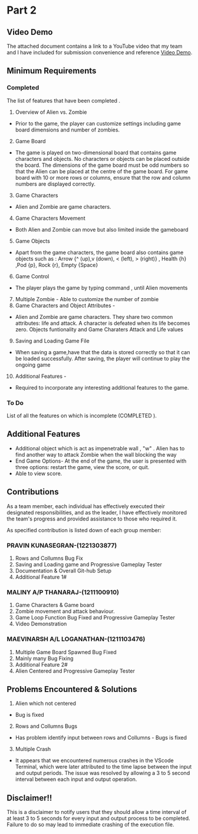 # Part 2

## Video Demo

The attached document contains a link to a YouTube video that my team and I have included for submission  convenience and reference  [Video Demo](https://www.youtube.com/watch?v=R4MmJJ8EAJw).

## Minimum Requirements

### Completed

The list of  features that have been completed .

1. Overview of Alien vs. Zombie 
- Prior to the game, the player can customize settings including game board dimensions and number of zombies.
2. Game Board 
- The game is played on two-dimensional board that contains game characters and objects. No characters or objects can be placed outside the board. The dimensions of the game board must be odd numbers   so that the Alien can be placed at the centre of the game board. For game board with 10 or more rows or columns, ensure that the row and column numbers are displayed correctly.
3. Game Characters 
- Alien and Zombie are game characters.
4. Game Characters Movement 
- Both Alien and Zombie can move but also limited inside the gameboard   
5. Game Objects 
- Apart from the game characters, the game board also contains game objects such as :
 Arrow {^ (up),v (down), < (left), > (right)} , Health {h} ,Pod {p}, Rock {r}, Empty  {Space} 
 6. Game Control 
 - The player plays the game by typing command , until Alien movements 
 7. Multiple Zombie - Able to customize the number of zombie  
 8. Game Characters and Object Attributes - 
 - Alien and Zombie are game characters. They share two common attributes: life and attack. A character is
defeated when its life becomes zero. Objects funtionality and Game Charaters Attack and Life values 
 9. Saving and Loading Game File 
 - When saving a game,have  that the data is stored correctly so that it can be loaded successfully. After saving, the player will continue to play the ongoing game
 10. Additional Features -
 - Required to incorporate any interesting additional features to the game.

### To Do

List of  all the features on which is incomplete  (COMPLETED ). 


## Additional Features

- Additional object which is act as impenetrable wall , "w" . Alien has to find another way to attack Zombie when the wall blocking the way 
- End Game Options- At the end of the game, the user is presented with three options: restart the game, view the score, or quit. 
- Able to view  score.

## Contributions

As a team member, each individual has effectively executed their designated responsibilities, and as the leader, I have effectively monitored the team's progress and provided assistance to those who required it.

As specified contribution is  listed down of each group member:

### PRAVIN KUNASEGRAN-(1221303877)

1. Rows and Collumns Bug Fix 
2. Saving and Loading game and Progressive Gameplay Tester 
3. Documentation & Overall Git-hub Setup
4. Additional Feature 1#

###  MALINY A/P THANARAJ-(1211100910)

1. Game Characters & Game board 
2. Zombie movement and attack behaviour.
3. Game Loop Function Bug Fixed and Progressive Gameplay Tester 
4. Video Demonstration 

### MAEVINARSH A/L LOGANATHAN-(1211103476)

1. Multiple Game Board Spawned Bug Fixed 
2. Mainly many Bug Fixing 
3. Additional Feature 2#
4. Alien Centered and Progressive Gameplay Tester 

## Problems Encountered & Solutions

1. Alien which not centered 
- Bug is fixed 
2. Rows and Collumns Bugs 
- Has problem identify input between rows and Collumns - Bugs is fixed 
3. Multiple Crash 
- It appears that we encountered numerous crashes in the VScode Terminal, which were later attributed to the time lapse between the input and output periods. The issue was resolved by allowing a 3 to 5 second interval between each input and output operation.

## Disclaimer!!

This is a disclaimer to notify users that they should allow a time interval of at least 3 to 5 seconds for every input and output process to be completed. Failure to do so may lead to immediate crashing of the execution file.